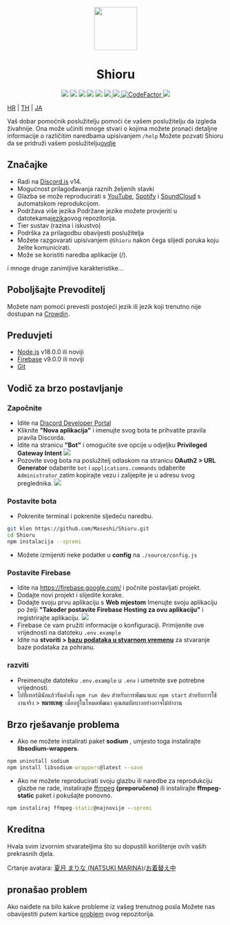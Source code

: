 <div align="center">
  <img src="https://raw.githubusercontent.com/Maseshi/Shioru/main/assets/icons/favicon-circle.png" width="100" />
  <h1>
    <strong>Shioru</strong>
  </h1>
  <img src="https://img.shields.io/badge/discord.js-v14-7354F6?logo=discord&logoColor=white" />
  <img src="https://img.shields.io/github/stars/Maseshi/Shioru.svg?logo=github" />
  <img src="https://img.shields.io/github/v/release/Maseshi/Shioru">
  <img src="https://img.shields.io/github/license/Maseshi/Shioru.svg?logo=github" />
  <img src="https://img.shields.io/github/last-commit/Maseshi/Shioru">
  <a title="Status" target="_blank" href="https://shioru.statuspage.io/">
    <img src="https://img.shields.io/badge/dynamic/json?logo=google-cloud&logoColor=white&label=status&query=status.indicator&url=https%3A%2F%2Fq60yrzp0cbgg.statuspage.io%2Fapi%2Fv2%2Fstatus.json" />
  </a>
  <a title="Gužva" target="_blank" href="https://crowdin.com/project/shioru-bot">
    <img src="https://badges.crowdin.net/shioru-bot/localized.svg">
  </a>
  <a title="CodeFactor" target="_blank" href="https://www.codefactor.io/repository/github/maseshi/shioru">
    <img src="https://www.codefactor.io/repository/github/maseshi/shioru/badge" alt="CodeFactor" />
  </a>
  <a title="Top.gg" target="_blank" href="https://top.gg/bot/704706906505347183">
    <img src="https://top.gg/api/widget/upvotes/704706906505347183.svg">
  </a>
</div>

[HR](https://github.com/Maseshi/Shioru/blob/main/documents/README.en.md) | [TH](https://github.com/Maseshi/Shioru/blob/main/documents/README.th.md) | [JA](https://github.com/Maseshi/Shioru/blob/main/documents/README.ja.md)

Vaš dobar pomoćnik poslužitelju pomoći će vašem poslužitelju da izgleda živahnije. Ona može učiniti mnoge stvari o kojima možete pronaći detaljne informacije o različitim naredbama upisivanjem `/help` Možete pozvati Shioru da se pridruži vašem poslužitelju[ovdje](https://discord.com/api/oauth2/authorize?client_id=704706906505347183&permissions=8&scope=applications.commands%20bot&redirect_uri=https%3A%2F%2Fshiorus.web.app%2Fthanks-you)

## Značajke

- Radi na [Discord.js](https://discord.js.org/) v14.
- Mogućnost prilagođavanja raznih željenih stavki
- Glazba se može reproducirati s [YouTube](https://www.youtube.com/), [Spotify](https://www.spotify.com/) i [SoundCloud](https://soundcloud.com/) s automatskom reprodukcijom.
- Podržava više jezika Podržane jezike možete provjeriti u datotekama[jezika](https://github.com/Maseshi/shioru/blob/main/source/languages)ovog repozitorija.
- Tier sustav (razina i iskustvo)
- Podrška za prilagodbu obavijesti poslužitelja
- Možete razgovarati upisivanjem `@Shioru` nakon čega slijedi poruka koju želite komunicirati.
- Može se koristiti naredba aplikacije (/).

i mnoge druge zanimljive karakteristike...

## Poboljšajte Prevoditelj

Možete nam pomoći prevesti postojeći jezik ili jezik koji trenutno nije dostupan na [Crowdin](https://crowdin.com/project/shioru-bot).

## Preduvjeti

- [Node.js](https://nodejs.org/) v18.0.0 ili noviji
- [Firebase](https://firebase.google.com/) v9.0.0 ili noviji
- [Git](https://git-scm.com/downloads)

## Vodič za brzo postavljanje

### Započnite

- Idite na [Discord Developer Portal](https://discord.com/developers/applications)
- Kliknite **"Nova aplikacija"** i imenujte svog bota te prihvatite pravila pravila Discorda.
- Idite na stranicu **"Bot"** i omogućite sve opcije u odjeljku **Privileged Gateway Intent** ![](https://raw.githubusercontent.com/Maseshi/Shioru/main/assets/images/discord-developer-portal-privileged-gateway-intents.png)
- Pozovite svog bota na poslužitelj odlaskom na stranicu **OAuth2 > URL Generator** odaberite `bot` i `applications.commands` odaberite `Administrator` zatim kopirajte vezu i zalijepite je u adresu svog preglednika. ![](https://raw.githubusercontent.com/Maseshi/Shioru/main/assets/images/discord-developer-portal-scopes.png)

### Postavite bota

- Pokrenite terminal i pokrenite sljedeću naredbu.

```bash
git klon https://github.com/Maseshi/Shioru.git
cd Shioru
npm instalacija --spremi
```

- Možete izmijeniti neke podatke u **config** na `./source/config.js`

### Postavite Firebase

- Idite na https://firebase.google.com/ i počnite postavljati projekt.
- Dodajte novi projekt i slijedite korake.
- Dodajte svoju prvu aplikaciju s **Web mjestom** Imenujte svoju aplikaciju po želji **"Također postavite Firebase Hosting za ovu aplikaciju"** i registrirajte aplikaciju. ![](https://raw.githubusercontent.com/Maseshi/Shioru/main/assets/images/firebase-setup-web-application.png)
- Firebase će vam pružiti informacije o konfiguraciji. Primijenite ove vrijednosti na datoteku `.env.example`
- Idite na **stvoriti > [bazu podataka u stvarnom vremenu](https://console.firebase.google.com/u/0/project/_/database/data)** za stvaranje baze podataka za pohranu.

### razviti

- Preimenujte datoteku `.env.example` u `.env` i umetnite sve potrebne vrijednosti.
- ไปที่เทอร์มินัลแล้วรันคำสั่ง `npm run dev` สำหรับการพัฒนาและ `npm start` สำหรับการใช้งานจริง > **หมายเหตุ**: เมื่ออยู่ในโหมดพัฒนา คุณสมบัตบางอย่างอาจไม่ทำงาน

## Brzo rješavanje problema

- Ako ne možete instalirati paket **sodium** , umjesto toga instalirajte **libsodium-wrappers**.
```bat
npm uninstall sodium
npm install libsodium-wrappers@latest --save
```
- Ako ne možete reproducirati svoju glazbu ili naredbe za reprodukciju glazbe ne rade, instalirajte [ffmpeg](https://ffmpeg.org/download.html) **(preporučeno)** ili instalirajte **ffmpeg-static** paket i pokušajte ponovno.
```bat
npm instaliraj ffmpeg-static@najnovije --spremi
```

## Kreditna

Hvala svim izvornim stvarateljima što su dopustili korištenje ovih vaših prekrasnih djela.

Crtanje avatara: [夏月 まりな (NATSUKI MARINA)](https://www.pixiv.net/en/users/482462)/[お着替え中](https://www.pixiv.net/en/artworks/76075098)

## pronašao problem

Ako naiđete na bilo kakve probleme iz vašeg trenutnog posla Možete nas obavijestiti putem kartice [problem](https://github.com/Maseshi/Shioru/issues) ovog repozitorija.
